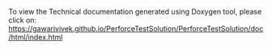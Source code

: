 To view the Technical documentation generated using Doxygen tool, please click on:
https://gawarivivek.github.io/PerforceTestSolution/PerforceTestSolution/doc/html/index.html

